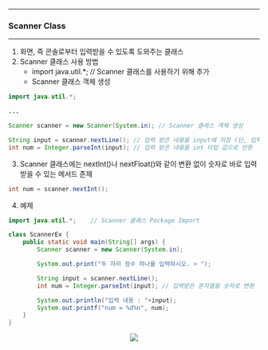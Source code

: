 -----
### Scanner Class
-----
1. 화면, 즉 콘솔로부터 입력받을 수 있도록 도와주는 클래스
2. Scanner 클래스 사용 방법
   - import java.util.*; // Scanner 클래스를 사용하기 위해 추가
   - Scanner 클래스 객체 생성
```java
import java.util.*;

...

Scanner scanner = new Scanner(System.in); // Scanner 클래스 객체 생성

String input = scanner.nextLine(); // 입력 받은 내용을 input에 저장 (단, 입력 대기 상태에 있다가 입력을 마치고 Enter 키를 눌러야 함)
int num = Integer.parseInt(input); // 입력 받은 내용을 int 타입 값으로 반환
```

3. Scanner 클래스에는 nextInt()나 nextFloat()와 같이 변환 없이 숫자로 바로 입력 받을 수 있는 메서드 존재
```java
int num = scanner.nextInt();
```

4. 예제
```java
import java.util.*;    // Scanner 클래스 Package Import

class ScannerEx { 
	public static void main(String[] args) { 
		Scanner scanner = new Scanner(System.in);

		System.out.print("두 자리 정수 하나를 입력하시오. > ");

		String input = scanner.nextLine();
		int num = Integer.parseInt(input); // 입력받은 문자열을 숫자로 변환

		System.out.println("입력 내용 : "+input);
		System.out.printf("num = %d%n", num);
	} 
}
```
<div align="center">
<img src="https://github.com/sooyounghan/JavaScript/assets/34672301/5c2944c1-279e-49a1-97f2-3916dc50919a">
</div>
